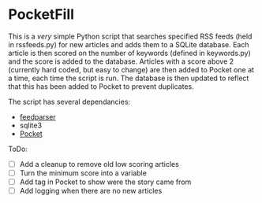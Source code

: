 # PocketFill

This is a _very_ simple Python script that searches specified RSS feeds (held in rssfeeds.py) for new articles and adds them to a SQLite database. 
Each article is then scored on the number of keywords (defined in keywords.py) and the score is added to the database. 
Articles with a score above 2 (currently hard coded, but easy to change) are then added to Pocket one at a time, each time the script is run. The database is then updated to reflect that this has been added to Pocket to prevent duplicates. 

The script has several dependancies: 
- [feedparser](https://pypi.python.org/pypi/feedparser)
- sqlite3
- [Pocket](https://github.com/felipecorrea/python-pocket)

ToDo: 
- [ ] Add a cleanup to remove old low scoring articles 
- [ ] Turn the minimum score into a variable
- [ ] Add tag in Pocket to show were the story came from 
- [ ] Add logging when there are no new articles 

